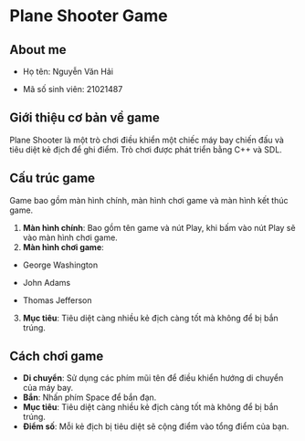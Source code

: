# Plane Shooter Game

## About me
- Họ tên: Nguyễn Văn Hải
* Mã số sinh viên: 21021487

## Giới thiệu cơ bản về game
Plane Shooter là một trò chơi điều khiển một chiếc máy bay chiến đấu và tiêu diệt kẻ địch để ghi điểm. Trò chơi được phát triển bằng C++ và SDL.

## Cấu trúc game
Game bao gồm màn hình chính, màn hình chơi game và màn hình kết thúc game.
1. **Màn hình chính**: Bao gồm tên game và nút Play, khi bấm vào nút Play sẽ vào màn hình chơi game.
2. **Màn hình chơi game**:
- George Washington
* John Adams
+ Thomas Jefferson
3. **Mục tiêu**: Tiêu diệt càng nhiều kẻ địch càng tốt mà không để bị bắn trúng.

## Cách chơi game
- **Di chuyển**: Sử dụng các phím mũi tên để điều khiển hướng di chuyển của máy bay.
- **Bắn**: Nhấn phím Space để bắn đạn.
- **Mục tiêu**: Tiêu diệt càng nhiều kẻ địch càng tốt mà không để bị bắn trúng.
- **Điểm số**: Mỗi kẻ địch bị tiêu diệt sẽ cộng điểm vào tổng điểm của bạn.

